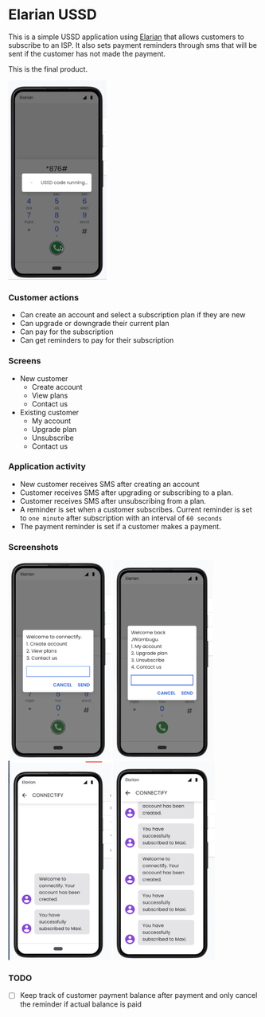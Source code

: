 # Elarian USSD

This is a simple USSD application using [Elarian](https://elarian.com) that allows customers to subscribe to an ISP. It
also sets payment reminders through sms that will be sent if the customer has not made the payment.

This is the final product.

<img src="https://github.com/jwambugu/sample_elarian_ussd/blob/main/_assets/ussd.gif" alt="USSD APP" height="400"/>

### Customer actions

- Can create an account and select a subscription plan if they are new
- Can upgrade or downgrade their current plan
- Can pay for the subscription
- Can get reminders to pay for their subscription

### Screens

- New customer
    - Create account
    - View plans
    - Contact us
- Existing customer
    - My account
    - Upgrade plan
    - Unsubscribe
    - Contact us

### Application activity

- New customer receives SMS after creating an account
- Customer receives SMS after upgrading or subscribing to a plan.
- Customer receives SMS after unsubscribing from a plan.
- A reminder is set when a customer subscribes. Current reminder is set to `one minute` after subscription with an
  interval of `60 seconds`
- The payment reminder is set if a customer makes a payment.

### Screenshots

<img src="https://github.com/jwambugu/sample_elarian_ussd/blob/main/_assets/new_customer_menu.png" alt="new customer menu" height="400"/>
<img src="https://github.com/jwambugu/sample_elarian_ussd/blob/main/_assets/existing_customer_menu.png" alt="existing customer menu" height="400"/>
<img src="https://github.com/jwambugu/sample_elarian_ussd/blob/main/_assets/welcome_sms.png" alt="welcome sms" height="400"/>
<img src="https://github.com/jwambugu/sample_elarian_ussd/blob/main/_assets/customer_sms.png" alt="customer messages" height="400"/>

### TODO

- [ ] Keep track of customer payment balance after payment and only cancel the reminder if actual balance is paid

